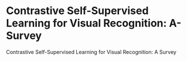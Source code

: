 # Contrastive Self-Supervised Learning for Visual Recognition: A-Survey
Contrastive Self-Supervised Learning for Visual Recognition: A Survey
